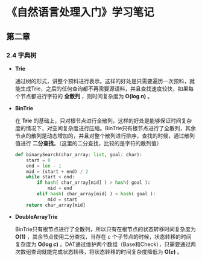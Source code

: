 # 《自然语言处理入门》学习笔记

## 第二章

### 2.4 字典树

- **Trie** 

  通过树的形式，讲整个预料进行表示。这样的好处是只需要遍历一次预料，就能生成Trie，之后的任何查询都不再需要源语料，并且查找速度较快，如果每个节点都进行字符的 **全散列** ，则时间复杂度为 **O(log *n*)** 。

- **BinTrie** 

  在 **Trie** 的基础上，只对根节点进行全散列，这样的好处是能够保证时间复杂度的情况下，对空间复杂度进行压缩。BinTrie只有根节点进行了全散列，其余节点的散列是动态增加的，并且对整个散列进行排序，查找的时候，通过散列值进行 **二分查找**。（这里的二分查找，比较的是字符的散列值）

  ```python
  def binarySearch(char_array: list, goal: char):
      start = 0
      end = len - 1
      mid = (start + end) / 2
      while start < end:
          if hash( char_array[mid] ) > hash( goal ):
              mid = end
          elif hash( char_array[mid] ) < hash( goal ):
              mid = start
      return char_array[mid]
  ```

  

- **DoubleArrayTrie** 

  BinTrie只有根节点进行了全散列，所以只有在根节点的状态转移时间复杂度为 **O(1)** ，其余节点使用二分查找，当存在 *c* 个子节点的时候，状态转移的时间复杂度为 **O(log *c*)** 。DAT通过维护两个数组（Base和Check），只需要通过两次数组查询就能完成状态转移，将状态转移的时间复杂度降低为 **O(*c*)** 。